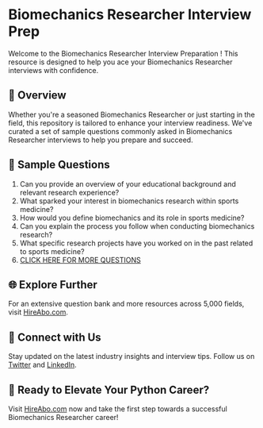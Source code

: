 # Biomechanics Researcher Interview Prep

Welcome to the Biomechanics Researcher Interview Preparation ! This resource is designed to help you ace your Biomechanics Researcher interviews with confidence.

## 🚀 Overview

Whether you're a seasoned Biomechanics Researcher or just starting in the field, this repository is tailored to enhance your interview readiness. We've curated a set of sample questions commonly asked in Biomechanics Researcher interviews to help you prepare and succeed.

## 📝 Sample Questions

1. Can you provide an overview of your educational background and relevant research experience?
2. What sparked your interest in biomechanics research within sports medicine?
3. How would you define biomechanics and its role in sports medicine?
4. Can you explain the process you follow when conducting biomechanics research?
5. What specific research projects have you worked on in the past related to sports medicine?
6. [CLICK HERE FOR MORE QUESTIONS](https://hireabo.com/job/15_1_20/Biomechanics%20Researcher)

## 🌐 Explore Further

For an extensive question bank and more resources across 5,000 fields, visit [HireAbo.com](https://www.hireabo.com).

## 📱 Connect with Us

Stay updated on the latest industry insights and interview tips. Follow us on [Twitter](https://twitter.com/hireabo) and [LinkedIn](https://www.linkedin.com/in/hire-abo-3609972a8/).

## 🚀 Ready to Elevate Your Python Career?

Visit [HireAbo.com](https://www.hireabo.com) now and take the first step towards a successful Biomechanics Researcher career!